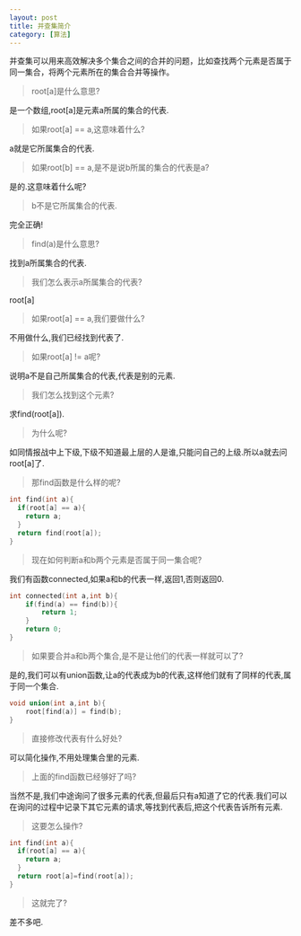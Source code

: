 ```yaml
---
layout: post
title: 并查集简介
category: [算法]
---
```

并查集可以用来高效解决多个集合之间的合并的问题，比如查找两个元素是否属于同一集合，将两个元素所在的集合合并等操作。

> root[a]是什么意思?

是一个数组,root[a]是元素a所属的集合的代表.

> 如果root[a] == a,这意味着什么?

a就是它所属集合的代表.

> 如果root[b] == a,是不是说b所属的集合的代表是a?

是的.这意味着什么呢?

> b不是它所属集合的代表.

完全正确!

> find(a)是什么意思?

找到a所属集合的代表.

> 我们怎么表示a所属集合的代表?

root[a]

> 如果root[a] == a,我们要做什么?

不用做什么,我们已经找到代表了.

> 如果root[a] != a呢?

说明a不是自己所属集合的代表,代表是别的元素.

> 我们怎么找到这个元素?

求find(root[a]).

> 为什么呢?

如同情报战中上下级,下级不知道最上层的人是谁,只能问自己的上级.所以a就去问root[a]了.

> 那find函数是什么样的呢?

```C
int find(int a){
  if(root[a] == a){
    return a;
  }
  return find(root[a]);
}
```

> 现在如何判断a和b两个元素是否属于同一集合呢?

我们有函数connected,如果a和b的代表一样,返回1,否则返回0.

```C
int connected(int a,int b){
    if(find(a) == find(b)){
        return 1;
    }
    return 0;
}
```

> 如果要合并a和b两个集合,是不是让他们的代表一样就可以了?

是的,我们可以有union函数,让a的代表成为b的代表,这样他们就有了同样的代表,属于同一个集合.

```C
void union(int a,int b){
    root[find(a)] = find(b);
}
```

> 直接修改代表有什么好处?

可以简化操作,不用处理集合里的元素.

> 上面的find函数已经够好了吗?

当然不是,我们中途询问了很多元素的代表,但最后只有a知道了它的代表.我们可以在询问的过程中记录下其它元素的请求,等找到代表后,把这个代表告诉所有元素.

> 这要怎么操作?

```C
int find(int a){
  if(root[a] == a){
    return a;
  }
  return root[a]=find(root[a]);
}
```

> 这就完了?

差不多吧.
